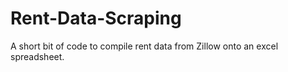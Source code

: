# Rent-Data-Scraping
A short bit of code to compile rent data from Zillow onto an excel spreadsheet.
